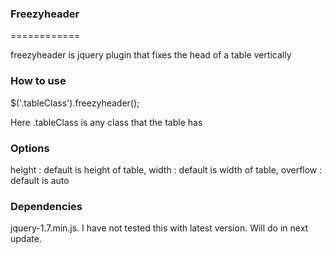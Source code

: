 <h3>Freezyheader</h3>
============

freezyheader is jquery plugin that fixes the head of a table vertically

<h3>How to use</h3>

$('.tableClass').freezyheader();

Here .tableClass is any class that the table has


<h3>Options</h3>

 height   : default is height of table,
 width    : default is width of table,
 overflow : default is auto
 
 
<h3>Dependencies</h3> 

jquery-1.7.min.js. I have not tested this with latest version. Will do in next update.
